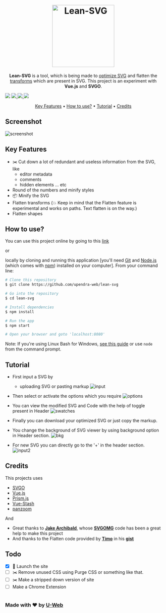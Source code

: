 <h1 align="center">
  <br>
  <a href="https://github.com/upendra-web/lean-svg"><img src="https://i.imgur.com/NxY3x6B.png"
      alt="Lean-SVG" width="200"></a>
</h1>


<p align="center"><b>Lean-SVG</b> is a tool, which is being made to <u>optimize SVG</u> and flatten the <u>transforms</u>
  which are present in SVG. This project is an experiment with <b>Vue.js</b> and <b>SVGO</b>.</p>


<p align="center">

  <a href="#"><img src="https://img.shields.io/github/license/mashape/apistatus.svg?style=for-the-badge"></a>
  <a href="#">
    <img src="https://img.shields.io/badge/contributions-welcome-blue.svg?style=for-the-badge">
  </a>
  <a href="https://vuejs.org/">
    <img src="https://img.shields.io/badge/Made%20with-vue-green.svg?style=for-the-badge" target="_blank">
  </a>
  <a href="https://github.com/svg/svgo">
    <img src="https://img.shields.io/badge/Made%20with-SVGO-orange.svg?style=for-the-badge" target="_blank">
  </a>

</p>


<p align="center">
  <a href="#key-features">Key Features</a> •
  <a href="#how-to-use">How to use?</a> •
  <a href="#tutorial">Tutorial</a> •
  <a href="#credits">Credits</a>
</p>

## Screenshot

![screenshot](https://i.imgur.com/7tqJff6.gif)


## Key Features

* ✂️ Cut down a lot of redundant and useless information from the SVG, like
  - editor metadata
  - comments
  - hidden elements ... etc
* Round of the numbers and minify styles
* 📦 Minify the SVG
* Flatten transforms (💥 Keep in mind that the Flatten feature is experimental and works on paths. Text flatten is on
the way.)
* Flatten shapes


## How to use?
You can use this project online by going to this [link]('http://lean-svg.netlify.com')

or 

locally by cloning and running this application [you'll need [Git](https://git-scm.com) and
[Node.js](https://nodejs.org/en/download/) (which comes with [npm](http://npmjs.com)) installed on your computer]. From
your command line:

```bash
# Clone this repository
$ git clone https://github.com/upendra-web/lean-svg

# Go into the repository
$ cd lean-svg

# Install dependencies
$ npm install

# Run the app
$ npm start

# Open your browser and goto 'localhost:8080'
```

Note: If you're using Linux Bash for Windows, [see this
guide](https://www.howtogeek.com/261575/how-to-run-graphical-linux-desktop-applications-from-windows-10s-bash-shell/)
or use `node` from the command prompt.


## Tutorial

* First input a SVG by
  - uploading SVG or pasting markup
![input](https://i.imgur.com/Dq8pHcF.png)

* Then select or activate the options which you require
![options](https://i.imgur.com/lUO9Acg.png)

* You can view the modified SVG and Code with the help of toggle present in Header
![swatches](https://i.imgur.com/M4Ohcl4.png)

* Finally you can download your optimized SVG or just copy the markup.

* You change the background of SVG viewer by using background option in Header section.
![bkg](https://i.imgur.com/bzQKdrU.png)

* For new SVG you can directly go to the '+' in the header section.
![input2](https://i.imgur.com/JJGLZrR.png)


## Credits

This projects uses

- [SVGO](https://github.com/svg/svgo)
- [Vue.js](https://vuejs.org/)
- [Prism.js](https://prismjs.com/)
- [Vue-Stash](https://github.com/cklmercer/vue-stash)
- [panzoom](https://github.com/anvaka/panzoom)

And

- Great thanks to <a href="https://github.com/jakearchibald" target="_blank"><b>Jake Archibald</b></a>,
whose <a href="https://github.com/jakearchibald/svgomg" target="_blank"><b>SVGOMG</b></a> code has been a
great help to make this project
- And thanks to the Flatten code provided by <a href="https://github.com/timo22345" target="_blank"><b>Timo</b></a>
in his <a href="https://gist.github.com/timo22345/9413158" target="_blank"><b>gist</b></a>

## Todo

- [x] 🚀 Launch the site
- [ ] ✂️ Remove unused CSS using Purge CSS or something like that. 
- [ ] ✂️ Make a stripped down version of site 
- [ ] Make a Chrome Extension

#

### Made with ❤️ by [U-Web](https://github.com/upendra-web)